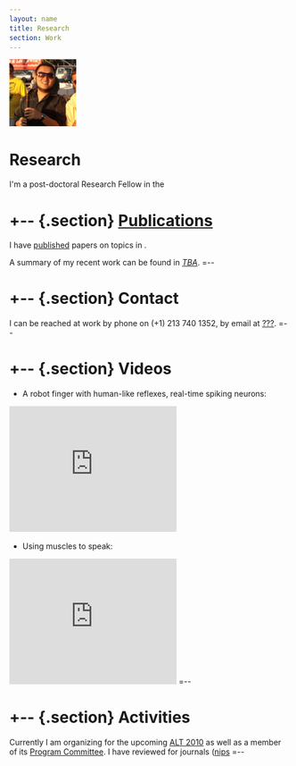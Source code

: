 ```yaml
---
layout: name
title: Research
section: Work
---
```


<img class='inset right' src='/images/minos_niu_beach.jpg' title='C. Minos Niu' alt='Photo of Minos Niu at work' width='120px' />

Research
========
I'm a post-doctoral Research Fellow in the 

+-- {.section}
[Publications](/work/pubs/)
============
I have [published][] papers on topics in .

A summary of my recent work can be found in _[TBA](http://arxiv.org/abs/????)_.
=--

+-- {.section}
Contact 
=======
I can be reached at work by phone on (+1) 213 740 1352, 
by email at [???](mailto:mk.@anu).
=--

[nicta]: http://nicta.com.au
[map]: http://maps.google.com/maps/ms?msa=0&msid=104436549534345141124.00043edbbdf29a2e18167&ie=UTF8&z=17

+-- {.section}
Videos
======
* A robot finger with human-like reflexes, real-time spiking neurons: 

<iframe width="300" height="225" src="http://www.youtube.com/embed/B9SqG3Gzqbs?rel=0" frameborder="0"> </iframe>


* Using muscles to speak: 

<iframe width="300" height="225" src="http://www.youtube.com/embed/ax2SDaUXjsw?rel=0" frameborder="0"> </iframe>
=--

+-- {.section}
Activities
==========
Currently I am organizing for the upcoming [ALT 2010](http://www-alg.ist.hokudai.ac.jp/~thomas/ALT10/alt10.jhtml) as well as a member of its [Program Committee](http://www-alg.ist.hokudai.ac.jp/~thomas/ALT10/pc.html).
I have reviewed for journals ([nips][]
=--

[icmldisc]: http://www.conflate.net/icml/
[mlss2009]: http://mark.reid.name/iem/mlss-2009-lecture.html
[jmlr]: http://jmlr.csail.mit.edu/
[infotheory]: http://en.wikipedia.org/wiki/IEEE_Transactions_on_Information_Theory
[nips]: http://nips.cc/
[icml]: http://www.machinelearning.org/
[pami]: http://www.computer.org/tpami/
[colt]: http://www.learningtheory.org/
[uai]: http://www.auai.org/

[research]: /work/
[published]: /work/pubs
[personal]: /
[code]: /code/

[feed bag]: http://mark.reid.name/code/feed-bag/
[inductio ex machina]: http://conflate.net/inductio/
[nips 2007]: http://nips.cc/Conferences/2007/
[workshop]: http://hunch.net/~learning-problem-design/
[slides]: http://users.rsise.anu.edu.au/~mreid/files/slides/NIPS2007_Slides.pdf
[nictaseminar]: http://users.rsise.anu.edu.au/~mreid/files/slides/NICTA_Seminar_May2008.pdf
